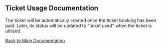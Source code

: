 ## Ticket Usage Documentation

The ticket will be automatically created once the ticket booking has been paid. Later, its status will be updated to "ticket used" when the ticket is utilized.

[Back to Main Documentation](../README.md)
